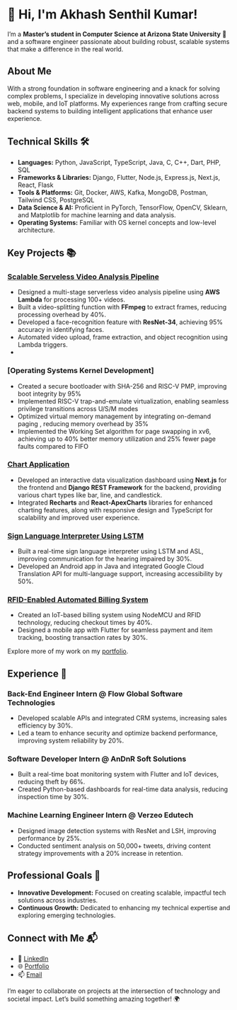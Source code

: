 # 👋 Hi, I'm Akhash Senthil Kumar!  
I’m a **Master’s student in Computer Science at Arizona State University** 🌵 and a software engineer passionate about building robust, scalable systems that make a difference in the real world.  

## About Me  
With a strong foundation in software engineering and a knack for solving complex problems, I specialize in developing innovative solutions across web, mobile, and IoT platforms. My experiences range from crafting secure backend systems to building intelligent applications that enhance user experience.  

## Technical Skills 🛠️  
- **Languages:** Python, JavaScript, TypeScript, Java, C, C++, Dart, PHP, SQL  
- **Frameworks & Libraries:** Django, Flutter, Node.js, Express.js, Next.js, React, Flask  
- **Tools & Platforms:** Git, Docker, AWS, Kafka, MongoDB, Postman, Tailwind CSS, PostgreSQL  
- **Data Science & AI:** Proficient in PyTorch, TensorFlow, OpenCV, Sklearn, and Matplotlib for machine learning and data analysis.  
- **Operating Systems:** Familiar with OS kernel concepts and low-level architecture.  

## Key Projects 📚  

### [Scalable Serveless Video Analysis Pipeline](https://github.com/Akhash16/Scalable-Serverless-Video-Analysis-Pipeline)
- Designed a multi-stage serverless video analysis pipeline using **AWS Lambda** for processing 100+ videos.
- Built a video-splitting function with **FFmpeg** to extract frames, reducing processing overhead by 40%.
- Developed a face-recognition feature with **ResNet-34**, achieving 95% accuracy in identifying faces.
- Automated video upload, frame extraction, and object recognition using Lambda triggers.
- 
### [Operating Systems Kernel Development]
- Created a secure bootloader with SHA-256 and RISC-V PMP, improving boot integrity by 95%
- Implemented RISC-V trap-and-emulate virtualization, enabling seamless privilege transitions across U/S/M modes
- Optimized virtual memory management by integrating on-demand paging , reducing memory overhead by 35%
- Implemented the Working Set algorithm for page swapping in xv6, achieving up to 40% better memory utilization and 25% fewer page faults compared to FIFO

### [Chart Application](https://github.com/Akhash16/Chart-Application)  
- Developed an interactive data visualization dashboard using **Next.js** for the frontend and **Django REST Framework** for the backend, providing various chart types like bar, line, and candlestick.  
- Integrated **Recharts** and **React-ApexCharts** libraries for enhanced charting features, along with responsive design and TypeScript for scalability and improved user experience.
  
### [Sign Language Interpreter Using LSTM](https://github.com/Akhash16/Sign-language-Interpretation)  
- Built a real-time sign language interpreter using LSTM and ASL, improving communication for the hearing impaired by 30%.  
- Developed an Android app in Java and integrated Google Cloud Translation API for multi-language support, increasing accessibility by 50%.  

### [RFID-Enabled Automated Billing System](https://github.com/Akhash16/RFID-Automated-Billing-App)  
- Created an IoT-based billing system using NodeMCU and RFID technology, reducing checkout times by 40%.  
- Designed a mobile app with Flutter for seamless payment and item tracking, boosting transaction rates by 30%.





Explore more of my work on my [portfolio](https://akhash16.github.io/).  

## Experience 💼  
### **Back-End Engineer Intern** @ Flow Global Software Technologies  
- Developed scalable APIs and integrated CRM systems, increasing sales efficiency by 30%.  
- Led a team to enhance security and optimize backend performance, improving system reliability by 20%.  

### **Software Developer Intern** @ AnDnR Soft Solutions  
- Built a real-time boat monitoring system with Flutter and IoT devices, reducing theft by 66%.  
- Created Python-based dashboards for real-time data analysis, reducing inspection time by 30%.  

### **Machine Learning Engineer Intern** @ Verzeo Edutech  
- Designed image detection systems with ResNet and LSH, improving performance by 25%.  
- Conducted sentiment analysis on 50,000+ tweets, driving content strategy improvements with a 20% increase in retention.  

## Professional Goals 🚀  
- **Innovative Development:** Focused on creating scalable, impactful tech solutions across industries.  
- **Continuous Growth:** Dedicated to enhancing my technical expertise and exploring emerging technologies.  

## Connect with Me 📬  
- 🔗 [LinkedIn](https://linkedin.com/in/akhash-senthilkumar)  
- 🌐 [Portfolio](https://akhash16.github.io/)  
- 📫 [Email](mailto:akhash.sk16@gmail.com)  

I’m eager to collaborate on projects at the intersection of technology and societal impact. Let’s build something amazing together! 🌍
